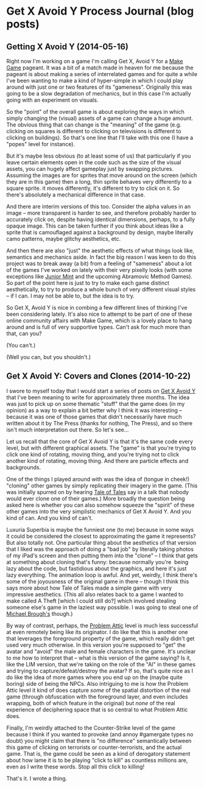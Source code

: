# Get X Avoid Y Process Journal (blog posts)

## Getting X Avoid Y (2014-05-16)

Right now I'm working on a game I'm calling Get X, Avoid Y for a [Make Game](http://makega.me/) pageant. It was a bit of a match made in heaven for me because the pageant is about making a series of interrelated games and for quite a while I've been wanting to make a kind of hyper-simple in which I could play around with just one or two features of its "gameness". Originally this was going to be a slow degradation of mechanics, but in this case I'm actually going with an experiment on visuals.

So the "point" of the overall game is about exploring the ways in which simply changing the (visual) assets of a game can change a huge amount. The obvious thing that can change is the "meaning" of the game (e.g. clicking on squares is different to clicking on televisions is different to clicking on buildings). So that's one line that I'll take with this one (I have a "popes" level for instance).

But it's maybe less obvious (to at least some of us) that particularly if you leave certain elements open in the code such as the size of the visual assets, you can hugely affect gameplay just by swapping pictures. Assuming the images are for sprites that move around on the screen (which they are in this game) then a long, thin sprite behaves very differently to a square sprite. it moves differently, it's different to try to click on it. So there's absolutely a mechanical difference in that case.

And there are interim versions of this too. Consider the alpha values in an image &#8211; more transparent is harder to see, and therefore probably harder to accurately click on, despite having identical dimensions, perhaps, to a fully opaque image. This can be taken further if you think about ideas like a sprite that is camouflaged against a background by design, maybe literally camo patterns, maybe glitchy aesthetics, etc.

And then there are also "just" the aesthetic effects of what things look like, semantics and mechanics aside. In fact the big reason I was keen to do this project was to break away (a bit) from a feeling of "sameness" about a lot of the games I've worked on lately with their very pixelly looks (with some exceptions like [Junior Mint](http://www.thejuniormint.com/) and the upcoming Abramovic Method Games). So part of the point here is just to try to make each game distinct aesthetically, to try to produce a whole bunch of very different visual styles &#8211; if I can. I may not be able to, but the idea is to try.

So Get X, Avoid Y is nice in combing a few different lines of thinking I've been considering lately. It's also nice to attempt to be part of one of these online community affairs with Make Game, which is a lovely place to hang around and is full of very supportive types. Can't ask for much more than that, can you?

(You can't.)

(Well you can, but you shouldn't.)

## Get X Avoid Y: Covers and Clones (2014-10-22)

I swore to myself today that I would start a series of posts on [Get X Avoid Y](http://www.pippinbarr.com/games/getxavoidy/) that I've been meaning to write for approximately three months. The idea was just to pick up on some thematic "stuff" that the game does (in my opinion) as a way to explain a bit better why I think it was interesting – because it was one of those games that didn't necessarily have much written about it by The Press (thanks for nothing, The Press), and so there isn't much interpretation out there. So let's see...

<!--more-->

Let us recall that the core of Get X Avoid Y is that it's the same code every level, but with different graphical assets. The "game" is that you're trying to click one kind of rotating, moving thing, and you're trying not to click another kind of rotating, moving thing. And there are particle effects and backgrounds.

One of the things I played around with was the idea of (tongue in cheek!) "cloning" other games by simply replicating their imagery in the game. (This was initially spurred on by hearing [Tale of Tales](http://www.tale-of-tales.com/) say in a talk that nobody would ever clone one of their games.) More broadly the question being asked here is whether you can also somehow squeeze the "spirit" of these other games into the very simplistic mechanics of Get X Avoid Y. And you kind of can. And you kind of can't.

Luxuria Superbia is maybe the funniest one (to me) because in some ways it could be considered the closest to approximating the game it represents? But also totally not. One particular thing about the aesthetics of that version that I liked was the approach of doing a "bad job" by literally taking photos of my iPad's screen and then putting them into the "clone" &#8211; I think that gets at something about cloning that's funny: because normally you're  being lazy about the code, but fastidious about the graphics, and here it's just lazy everything. The animation loop is awful. And yet, weirdly, I think there's some of the joyousness of the original game in there &#8211; though I think this says more about how Tale of Tales made a simple game with very impressive aesthetics. (This all also relates back to a game I wanted to make called A Theft [which I could still do?] which involved stealing someone else's game in the laziest way possible. I was going to steal one of [Michael Brough's](http://www.smestorp.com/) though.)

By way of contrast, perhaps, the [Problem Attic](http://ellaguro.blogspot.com/2013/05/problem-attic.html) level is much less successful at even remotely being like its originator. I do like that this is another one that leverages the foreground property of the game, which really didn't get used very much otherwise. In this version you're supposed to "get" the avatar and "avoid" the male and female characters in the game. It's unclear to me how to interpret that – what is this version of the game saying? Is it, like the LIM version, that we're taking on the role of the "AI" in these games and trying to capture/defeat/destroy the avatar? If so, that's quite nice as I do like the idea of more games where you end up on the (maybe quite boring) side of being the NPCs. Also intriguing to me is how the Problem Attic level it kind of does capture _some_ of the spatial distortion of the real game (through obfuscation with the foreground layer, and even includes wrapping, both of which feature in the original) but _none_ of the real experience of deciphering space that is so central to what Problem Attic does.

Finally, I'm weirdly attached to the Counter-Strike level of the game because I think if you wanted to provoke (and annoy #gamergate types no doubt) you might claim that there is "no difference" semantically between this game of clicking on terrorists or counter-terrorists, and the actual game. That is, the game could be seen as a kind of derogatory statement about how lame it is to be playing "click to kill" as countless millions are, even as I write these words. Stop all this click to killing!

That's it. I wrote a thing.